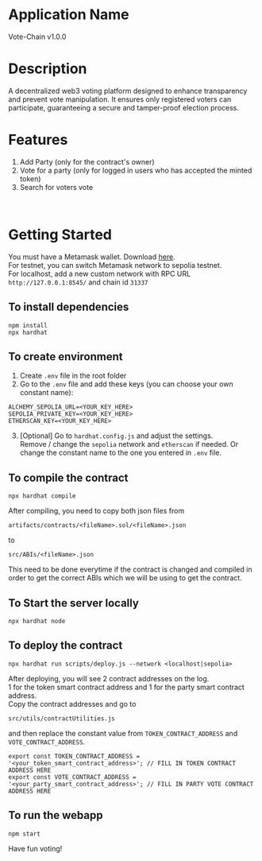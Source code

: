 # Application Name
Vote-Chain v1.0.0
<br/>

# Description
A decentralized web3 voting platform designed to enhance transparency and prevent vote manipulation. It ensures only registered voters can participate, guaranteeing a secure and tamper-proof election process.
<br/>

# Features
1. Add Party (only for the contract's owner)
2. Vote for a party (only for logged in users who has accepted the minted token)
3. Search for voters vote
<br/>

# Getting Started

You must have a Metamask wallet. Download [here](https://metamask.io/).<br/>
For testnet, you can switch Metamask network to sepolia testnet.<br/>
For localhost, add a new custom network with RPC URL `http://127.0.0.1:8545/` and chain id `31337`
<br/>

## To install dependencies

```
npm install
npx hardhat
```

## To create environment
1. Create `.env` file in the root folder
2. Go to the `.env` file and add these keys (you can choose your own constant name):
```
ALCHEMY_SEPOLIA_URL=<YOUR_KEY_HERE>
SEPOLIA_PRIVATE_KEY=<YOUR_KEY_HERE>
ETHERSCAN_KEY=<YOUR_KEY_HERE>
```
3. [Optional] Go to `hardhat.config.js` and adjust the settings.<br/>
Remove / change the `sepolia` network and `etherscan` if needed. Or change the constant name to the one you entered in `.env` file.

## To compile the contract
```
npx hardhat compile
```
After compiling, you need to copy both json files from
```
artifacts/contracts/<fileName>.sol/<fileName>.json
```
to 
```
src/ABIs/<fileName>.json
```
This need to be done everytime if the contract is changed and compiled in order to get the correct ABIs which we will be using to get the contract.

## To Start the server locally

```
npx hardhat node
```

## To deploy the contract

```
npx hardhat run scripts/deploy.js --network <localhost|sepolia>
```
After deploying, you will see 2 contract addresses on the log.<br/>
1 for the token smart contract address and 1 for the party smart contract address.<br/>
Copy the contract addresses and go to 
```
src/utils/contractUtilities.js
```
and then replace the constant value from `TOKEN_CONTRACT_ADDRESS` and `VOTE_CONTRACT_ADDRESS`.
```
export const TOKEN_CONTRACT_ADDRESS = '<your_token_smart_contract_address>'; // FILL IN TOKEN CONTRACT ADDRESS HERE
export const VOTE_CONTRACT_ADDRESS = '<your_party_smart_contract_address>'; // FILL IN PARTY VOTE CONTRACT ADDRESS HERE
```

## To run the webapp

```
npm start
```

Have fun voting!